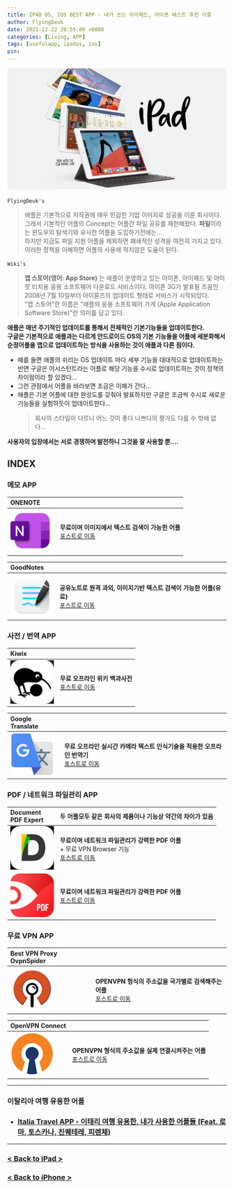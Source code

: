 ```yaml
---
title: IPAD OS, IOS BEST APP - 내가 쓰는 아이패드, 아이폰 베스트 추천 어플
author: FlyingDeuk
date: 2021-12-22 20:55:00 +0800
categories: [Living, APP]
tags: [usefulapp, ipados, ios]
pin:
---
```


![ipad](/img/living/ipad/ipad.jpg)

`FlyingDeuk's`
> 애플은 기본적으로 저작권에 매우 민감한 기업 이미지로 성공을 이룬 회사이다. <br>
그래서 기본적인 어플의 Concept는 어플간 파일 공유를 제한해왔다. **파일**이라는 윈도우의 탐색기와 유사한 어플을 도입하기전에는...<br>
하지만 지금도 파일 지원 어플을 제외하면 폐쇄적인 성격을 여전히 가지고 있다. <br>
이러한 정책을 이해하면 어플의 사용에 적지않은 도움이 된다.

`Wiki's`
>**앱 스토어(영어: App Store)** 는 애플이 운영하고 있는 아이폰, 아이패드 및 아이팟 터치용 응용 소프트웨어 다운로드 서비스이다. 아이폰 3G가 발표될 즈음인 2008년 7월 10일부터 아이튠즈의 업데이트 형태로 서비스가 시작되었다. <br>
"앱 스토어"란 이름은 "애플의 응용 소프트웨어 가게 (Apple Application Software Store)"란 의미를 담고 있다.

**애플은 매년 주기적인 업데이트를 통해서 전체적인 기본기능들을 업데이트한다.** <br>
**구글은 기본적으로 애플과는 다르게 안드로이드 OS의 기본 기능들을 어플에 세분화해서 순정어플을 앱으로 업데이트하는 방식을 사용하는 것이 애플과 다른 점이다.** <br>
- 예를 들면 애플의 쉬리는 OS 업데이트 마다 세부 기능을 대대적으로 업데이트하는 반면 구글은 어시스턴트라는 어플로 해당 기능을 수시로 업데이트하는 것이 정책의 차이점이라 할 있겠다...
- 그런 관점에서 어플을 바라보면 조금은 이해가 간다...
- 애플은 기본 어플에 대한 완성도를 갖춰야 발표하지만 구글은 조금씩 수시로 새로운 기능들을 실험하듯이 업데이트한다...
  > 회사의 스타일이 다르니 어느 것이 좋다 나쁘다의 평가도 다를 수 밖에 없다...

**사용자의 입장에서는 서로 경쟁하며 발전하니 그것을 잘 사용할 뿐....**

## INDEX

### 메모 APP

| **ONENOTE**          |                 |
|:-------------------------|:-----------------|
| ![onenote](/img/living/app/onenote.png) |**무료이며 이미지에서 텍스트 검색이 가능한 어플** <br> [포스트로 이동](/posts/onenote/)|

| **GoodNotes**          |                 |
|:-------------------------|:-----------------|
| ![goodnotes](/img/living/app/goodnotes.png) |**공유노트로 원격 과외, 이미지기반 텍스트 검색이 가능한 어플(유료)** <br> [포스트로 이동](/posts/goodnotes/)|

### 사전 / 번역 APP

| **Kiwix**          |                 |
|:-------------------------|:-----------------|
| ![search](/img/living/app/kiwix1.jpg) |**무료 오프라인 위키 백과사전** <br> [포스트로 이동](/posts/kiwix-ios/)|

| **Google Translate**          |                 |
|:-------------------------|:-----------------|
| ![search](/img/living/app/translate.png) |**무료 오프라인 실시간 카메라 텍스트 인식기술을 적용한 오프라인 번역기** <br> [포스트로 이동](/posts/translate-ios/)|

### PDF / 네트워크 파일관리 APP

| **Document<br>PDF Expert** | 두 어플모두 같은 회사의 제품이나 기능상 약간의 차이가 있음|
|:-------------------------|:-----------------|
| ![onenote](/img/living/app/document.png) |**무료이며 네트워크 파일관리가 강력한 PDF 어플**<br> + 무료 VPN Browser 기능  <br> [포스트로 이동](/posts/documents/)|
| ![onenote](/img/living/app/pdfexpert.png) |**무료이며 네트워크 파일관리가 강력한 PDF 어플** <br> [포스트로 이동](/posts/documents/)|

### 무료 VPN APP

| **Best VPN Proxy OvpnSpider**          |                 |
|:-------------------------|:-----------------|
| ![search](/img/living/app/spider.png) |**OPENVPN 헝식의 주소값을 국가별로 검색해주는 어플** <br> [포스트로 이동](/posts/IpadVPN/)|

| **OpenVPN Connect**          |                 |
|:-------------------------|:-----------------|
| ![search](/img/living/app/openvpn.png) |**OPENVPN 형식의 주소값을 실제 연결시켜주는 어플** <br> [포스트로 이동](/posts/IpadVPN/)|

----

### 이탈리아 여행 유용한 어플

- ### [Italia Travel APP - 이태리 여행 유용한, 내가 사용한 어플들 (Feat. 로마, 토스카나, 친퀘테레, 피렌체)](/posts/italyapp/)

-------------

### [< Back to iPad >](/posts/Ipad/) 
### [< Back to iPhone >](/posts/iphone/)
